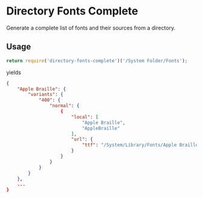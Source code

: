 # Directory Fonts Complete

Generate a complete list of fonts and their sources from a directory.

## Usage

``` js
return require('directory-fonts-complete')('/System Folder/Fonts');
```

yields

``` json
{
    "Apple Braille": {
        "variants": {
            "400": {
                "normal": {
                    {
                        "local": [
                            "Apple Braille",
                            "AppleBraille"
                        ],
                        "url": {
                            "ttf": "/System/Library/Fonts/Apple Braille.ttf"
                        }
                    }
                }
            }
        }
    },
    ...
}
```
